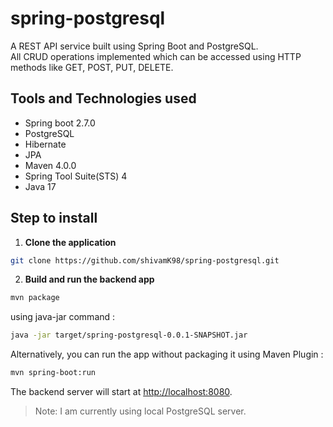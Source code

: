 # spring-postgresql

A REST API service built using Spring Boot and PostgreSQL.<br/>
All CRUD operations implemented which can be accessed using HTTP methods like GET, POST, PUT, DELETE.

## Tools and Technologies used

* Spring boot 2.7.0
* PostgreSQL
* Hibernate
* JPA
* Maven 4.0.0
* Spring Tool Suite(STS) 4
* Java 17

## Step to install

1. **Clone the application**

```bash
git clone https://github.com/shivamK98/spring-postgresql.git
```

2. **Build and run the backend app**

```bash
mvn package
```

using java-jar command :

```bash
java -jar target/spring-postgresql-0.0.1-SNAPSHOT.jar
```

Alternatively, you can run the app without packaging it using Maven Plugin :

```bash
mvn spring-boot:run
```

The backend server will start at <http://localhost:8080>.

> Note: I am currently using local PostgreSQL server.